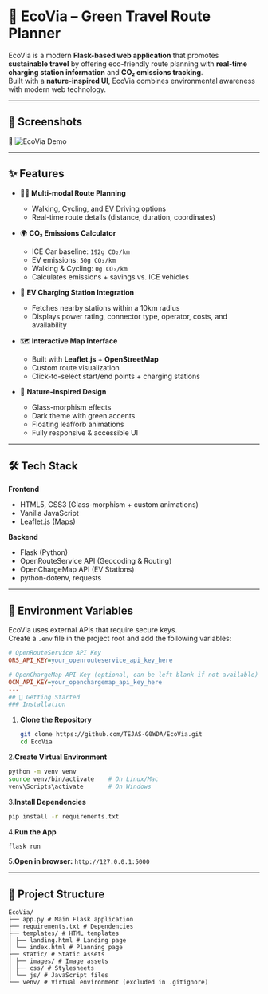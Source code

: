 # 🌿 EcoVia – Green Travel Route Planner  

EcoVia is a modern **Flask-based web application** that promotes **sustainable travel** by offering eco-friendly route planning with **real-time charging station information** and **CO₂ emissions tracking**.  
Built with a **nature-inspired UI**, EcoVia combines environmental awareness with modern web technology.  

---
## 📸 Screenshots

🌱 ![EcoVia Demo](static/images/favicon.svg)

---

## ✨ Features  

- 🚶‍♂️ **Multi-modal Route Planning**  
  - Walking, Cycling, and EV Driving options  
  - Real-time route details (distance, duration, coordinates)  

- 🌍 **CO₂ Emissions Calculator**  
  - ICE Car baseline: `192g CO₂/km`  
  - EV emissions: `50g CO₂/km`  
  - Walking & Cycling: `0g CO₂/km`  
  - Calculates emissions + savings vs. ICE vehicles  

- 🔋 **EV Charging Station Integration**  
  - Fetches nearby stations within a 10km radius  
  - Displays power rating, connector type, operator, costs, and availability  

- 🗺️ **Interactive Map Interface**  
  - Built with **Leaflet.js** + **OpenStreetMap**  
  - Custom route visualization  
  - Click-to-select start/end points + charging stations  

- 🎨 **Nature-Inspired Design**  
  - Glass-morphism effects  
  - Dark theme with green accents  
  - Floating leaf/orb animations  
  - Fully responsive & accessible UI  

---

## 🛠️ Tech Stack  

**Frontend**  
- HTML5, CSS3 (Glass-morphism + custom animations)  
- Vanilla JavaScript  
- Leaflet.js (Maps)  

**Backend**  
- Flask (Python)  
- OpenRouteService API (Geocoding & Routing)  
- OpenChargeMap API (EV Stations)  
- python-dotenv, requests  

---

## 🔑 Environment Variables  

EcoVia uses external APIs that require secure keys.  
Create a `.env` file in the project root and add the following variables:  

```ini
# OpenRouteService API Key
ORS_API_KEY=your_openrouteservice_api_key_here

# OpenChargeMap API Key (optional, can be left blank if not available)
OCM_API_KEY=your_openchargemap_api_key_here
---
## 🚀 Getting Started  
### Installation

```

1. **Clone the Repository**  
   ```bash
   git clone https://github.com/TEJAS-G0WDA/EcoVia.git
   cd EcoVia
   ```

2.**Create Virtual Environment**
  ```bash
  python -m venv venv
  source venv/bin/activate    # On Linux/Mac
  venv\Scripts\activate       # On Windows
  ```

3.**Install Dependencies**
  ```bash
  pip install -r requirements.txt
  ```
4.**Run the App**
```bash
flask run
```

5.**Open in browser:** `http://127.0.0.1:5000`



---

## 📂 Project Structure  
```
EcoVia/
├── app.py # Main Flask application
├── requirements.txt # Dependencies
├── templates/ # HTML templates
│ ├── landing.html # Landing page
│ └── index.html # Planning page
├── static/ # Static assets
│ ├── images/ # Image assets
│ ├── css/ # Stylesheets
│ └── js/ # JavaScript files
└── venv/ # Virtual environment (excluded in .gitignore)
```
